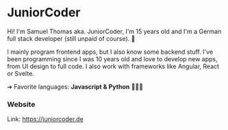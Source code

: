# JuniorCoder
Hi! I'm Samuel Thomas aka. JuniorCoder, I'm 15 years old and I'm a German full stack developer (still unpaid of course). 🤖

I mainly program frontend apps, but I also know some backend stuff. I've been programming since I was 10 years old and love to develop new apps, from UI design to full code. I also work with frameworks like Angular, React or Svelte.

➔ Favorite languages: __Javascript & Python__ 👨🏼‍💻

### Website
Link: https://juniorcoder.de

